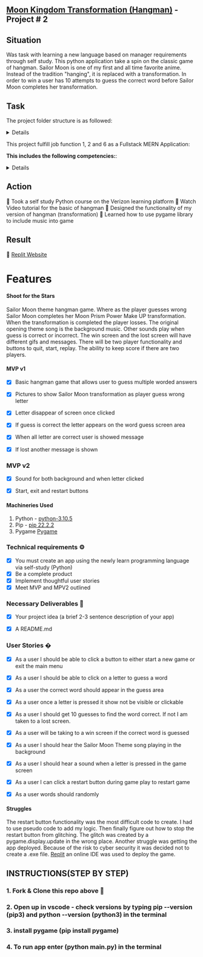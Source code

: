 ## [Moon Kingdom Transformation (Hangman)](https://replit.com/@Sheree1986/MoonKingdom#main.py) - Project # 2



## Situation

Was task with learning a new language based on manager requirements through self study. This python application take a spin on the classic game of hangman. Sailor Moon is one of my first and all time favorite anime. Instead of the tradition "hanging", it is replaced with a transformation. In order to win a user has 10 attempts to guess the correct word 
before Sailor Moon completes her transformation.

## Task
The project folder structure is as followed:

<details>

   🌙 assets

   🌙 Photo not used

   🌙 requirement.text

   🌙 runtime.txt

   🌙 main.py
   
   🌙 button.py
</details>



This project fulfill job function 1, 2 and 6 as a Fullstack MERN Application:

**This includes the following competencies:**: 

<details>

🌙 JF 1.1 Can explain all stages of the software development life cycle (what each stage contains, including the inputs and outputs)
   
🌙 JF 1.5 Can follow software designs and functional/technical specifications		


🌙 JF 2.2 Can identify relevant and up-to-date software designs and how to read and implement functional/technical specifications
   
🌙 JF 2.3 Can develop effective user interfaces
   

🌙 JF 6.3 Able to communicate software solutions and ideas to technical and non-technical stakeholders
   
🌙 JF 6.4 Works independently and takes responsibility. For example, has a disciplined and responsible approach to risk, and stays motivated and committed when facing challenges				
   
🌙 JF 6.6 Shows initiative for solving problems within their own remit, being resourceful when faced with a problem to solve				

</details>


## Action 
🌙 Took a self study Python course on the Verizon learning platform
🌙 Watch Video tutorial for the basic of hangman
🌙 Designed the functionality of my version of hangman (transformation)
🌙 Learned how to use pygame library to include music into game



## Result 
🌙 [Replit Website]( [Replit](https://replit.com/@Sheree1986/MoonKingdom#main.py))



# Features

#### Shoot for the Stars
Sailor Moon theme hangman game.  Where as the player guesses wrong Sailor Moon completes her Moon Prism Power Make UP transformation. When the transformation is completed the player losses. The original opening theme song is the background music. Other sounds play when guess is correct or incorrect. The win screen and the lost screen will have different gifs and messages. There will be two player functionality and buttons to quit, start, replay. The ability to keep score if there are two players.

#### MVP v1
- [X] Basic hangman game that allows user to guess multiple worded answers
- [X] Pictures to show Sailor Moon transformation as player guess wrong letter
- [X] Letter disappear of screen once clicked
- [X] If guess is correct the letter appears on the word guess screen area
- [X] When all letter are correct user is showed message
- [X] If lost another message is shown


### MVP v2
- [X] Sound for both background and when letter clicked
- [X] Start, exit and restart buttons



#### Machineries Used

1. Python - [python-3.10.5](https://www.python.org/downloads/)
2. Pip - [pip 22.2.2](https://packaging.python.org/en/latest/tutorials/installing-packages/)
3. Pygame [Pygame](https://pypi.org/project/pygame/)

### Technical requirements ⚙️
- [X] You must create an app using the newly learn programming language via self-study (Python)
- [X] Be a complete product
- [X] Implement thoughtful user stories
- [X] Meet MVP and MPV2 outlined

### Necessary Deliverables 🏁
- [x] Your project idea (a brief 2-3 sentence description of your app)
- [x] A README.md


### User Stories �
- [x] As a user I should be able to click a button to either start a new game or exit the main menu
- [x] As a user I should be able to click on a letter to guess a word
- [x] As a user the correct word should appear in the guess area
- [x] As a user once a letter is pressed it show not be visible or clickable 
- [x] As a user I should get 10 guesses to find the word correct. If not I am taken to a lost screen.
- [x] As a user will be taking to a win screen if the correct word is guessed
- [x] As a user I should hear the Sailor Moon Theme song playing in the background
- [x] As a user I should hear a sound when a letter is pressed in the game screen
- [x] As a user I can click a restart button during game play to restart game
- [x] As a user words should randomly 





#### Struggles
The restart button functionality was the most difficult code to create. I had to use pseudo code to add my logic. Then finally figure out how to stop the restart button from glitching.
The glitch was created by a pygame.display.update in the wrong place. Another struggle was getting the app deployed. Because of the risk to cyber security it was decided not to create a .exe file. [Replit](https://replit.com/@Sheree1986/MoonKingdom#main.py) an online IDE was used to deploy the game.





## INSTRUCTIONS(STEP BY STEP)
### 1. Fork & Clone this repo above 🔱
### 2. Open up in vscode - check versions by typing pip --version (pip3) and python --version (python3) in the terminal
### 3. install pygame (pip install pygame)
### 4. To run app enter (python main.py) in the terminal 



